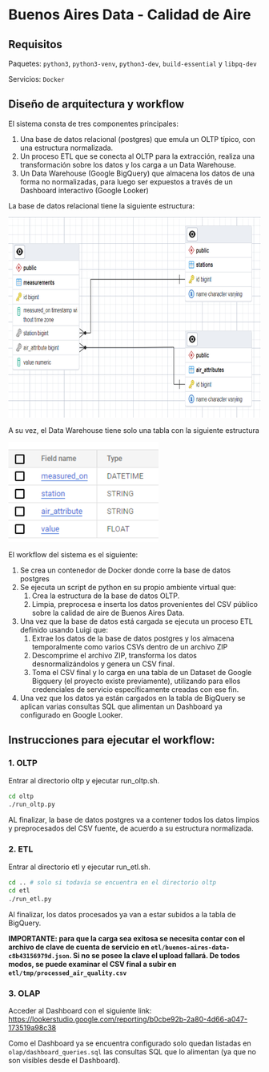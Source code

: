 # Buenos Aires Data - Calidad de Aire

## Requisitos

Paquetes: `python3`,  `python3-venv`, `python3-dev`, `build-essential` y `libpq-dev`

Servicios: `Docker`
 
## Diseño de arquitectura y workflow

El sistema consta de tres componentes principales:
1. Una base de datos relacional (postgres) que emula un OLTP típico, con una estructura normalizada.
2. Un proceso ETL que se conecta al OLTP para la extracción, realiza una transformación sobre los datos y los carga a un Data Warehouse.
3. Un Data Warehouse (Google BigQuery) que almacena los datos de una forma no normalizadas, para luego ser expuestos a través de un Dashboard interactivo (Google Looker)

La base de datos relacional tiene la siguiente estructura:

<img src="edr.png"  width="600" height="400">

A su vez, el Data Warehouse tiene solo una tabla con la siguiente estructura

<img src="google_edr.png"  width="300" height="200">

El workflow del sistema es el siguiente:

1. Se crea un contenedor de Docker donde corre la base de datos postgres
2. Se ejecuta un script de python en su propio ambiente virtual que:
    1. Crea la estructura de la base de datos OLTP.
    2. Limpia, preprocesa e inserta los datos provenientes del CSV público sobre la calidad de aire de Buenos Aires Data.
3. Una vez que la base de datos está cargada se ejecuta un proceso ETL definido usando Luigi que:
    1. Extrae los datos de la base de datos postgres y los almacena temporalmente como varios CSVs dentro de un archivo ZIP
    2. Descomprime el archivo ZIP, transforma los datos desnormalizándolos y genera un CSV final.
    3. Toma el CSV final y lo carga en una tabla de un Dataset de Google Bigquery (el proyecto existe previamente), utilizando para ellos credenciales de servicio específicamente creadas con ese fin.
4. Una vez que los datos ya están cargados en la tabla de BigQuery se aplican varias consultas SQL que alimentan un Dashboard ya configurado en Google Looker.


## Instrucciones para ejecutar el workflow:

### 1. OLTP
Entrar al directorio oltp y ejecutar run_oltp.sh.
```bash
cd oltp
./run_oltp.py
```
AL finalizar, la base de datos postgres va a contener todos los datos limpios y preprocesados del CSV fuente, de acuerdo a su estructura normalizada.

### 2. ETL
Entrar al directorio etl y ejecutar run_etl.sh.
```bash
cd .. # solo si todavía se encuentra en el directorio oltp
cd etl
./run_etl.py
```
Al finalizar, los datos procesados ya van a estar subidos a la tabla de BigQuery.

**IMPORTANTE: para que la carga sea exitosa se necesita contar con el archivo de clave de cuenta de servicio en `etl/buenos-aires-data-c8b43156979d.json`. Si no se posee la clave el upload fallará. De todos modos, se puede examinar el CSV final a subir en `etl/tmp/processed_air_quality.csv`**

### 3. OLAP
Acceder al Dashboard con el siguiente link: https://lookerstudio.google.com/reporting/b0cbe92b-2a80-4d66-a047-173519a98c38

Como el Dashboard ya se encuentra configurado solo quedan listadas en `olap/dashboard_queries.sql` las consultas SQL que lo alimentan (ya que no son visibles desde el Dashboard).